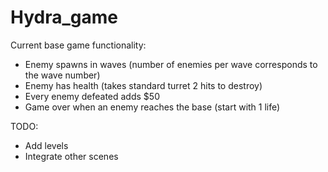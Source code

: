 # Hydra_game

Current base game functionality:
- Enemy spawns in waves (number of enemies per wave corresponds to the wave number)
- Enemy has health (takes standard turret 2 hits to destroy)
- Every enemy defeated adds $50
- Game over when an enemy reaches the base (start with 1 life)

TODO:
- Add levels
- Integrate other scenes
